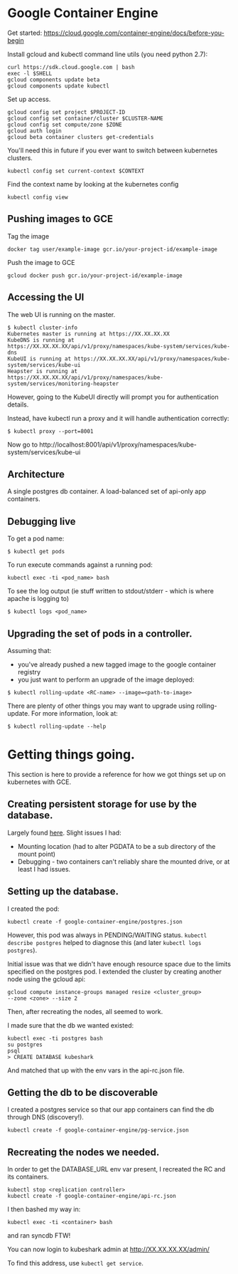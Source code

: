 # Google Container Engine

Get started: https://cloud.google.com/container-engine/docs/before-you-begin

Install gcloud and kubectl command line utils (you need python 2.7):
```
curl https://sdk.cloud.google.com | bash
exec -l $SHELL
gcloud components update beta
gcloud components update kubectl
```

Set up access.
```
gcloud config set project $PROJECT-ID
gcloud config set container/cluster $CLUSTER-NAME
gcloud config set compute/zone $ZONE
gcloud auth login
gcloud beta container clusters get-credentials
```

You'll need this in future if you ever want to switch between kubernetes
clusters.
```
kubectl config set current-context $CONTEXT
```

Find the context name by looking at the kubernetes config
```
kubectl config view
```

## Pushing images to GCE

Tag the image
```
docker tag user/example-image gcr.io/your-project-id/example-image
```

Push the image to GCE
```
gcloud docker push gcr.io/your-project-id/example-image
```

## Accessing the UI

The web UI is running on the master.
```
$ kubectl cluster-info
Kubernetes master is running at https://XX.XX.XX.XX
KubeDNS is running at https://XX.XX.XX.XX/api/v1/proxy/namespaces/kube-system/services/kube-dns
KubeUI is running at https://XX.XX.XX.XX/api/v1/proxy/namespaces/kube-system/services/kube-ui
Heapster is running at https://XX.XX.XX.XX/api/v1/proxy/namespaces/kube-system/services/monitoring-heapster
```

However, going to the KubeUI directly will prompt you for authentication details.

Instead, have kubectl run a proxy and it will handle authentication correctly:

```
$ kubectl proxy --port=8001
```
Now go to http://localhost:8001/api/v1/proxy/namespaces/kube-system/services/kube-ui

## Architecture

A single postgres db container.
A load-balanced set of api-only app containers.

## Debugging live

To get a pod name:

```
$ kubectl get pods
```

To run execute commands against a running pod:
```
kubectl exec -ti <pod_name> bash
```

To see the log output (ie stuff written to stdout/stderr - which is where apache
is logging to)
```
$ kubectl logs <pod_name>
```

## Upgrading the set of pods in a controller.

Assuming that:
 - you've already pushed a new tagged image to the google container registry
 - you just want to perform an upgrade of the image deployed:

 ```
 $ kubectl rolling-update <RC-name> --image=<path-to-image>
 ```

 There are plenty of other things you may want to upgrade using rolling-update.
 For more information, look at:

 ```
 $ kubectl rolling-update --help
 ```

# Getting things going.

This section is here to provide a reference for how we got things set up on
kubernetes with GCE.

## Creating persistent storage for use by the database.

Largely found [here](https://cloud.google.com/container-engine/docs/tutorials/persistent-disk/).
Slight issues I had:
 - Mounting location (had to alter PGDATA to be a sub directory of the mount point)
 - Debugging - two containers can't reliably share the mounted drive, or at least
   I had issues.

## Setting up the database.

I created the pod:
```
kubectl create -f google-container-engine/postgres.json
```

However, this pod was always in PENDING/WAITING status.
```kubectl describe postgres```
helped to diagnose this (and later ```kubectl logs postgres```).

Initial issue was that we didn't have enough resource space due to the limits
specified on the postgres pod. I extended the cluster by creating another node
using the gcloud api:

```
gcloud compute instance-groups managed resize <cluster_group>
--zone <zone> --size 2
```

Then, after recreating the nodes, all seemed to work.

I made sure that the db we wanted existed:
```
kubectl exec -ti postgres bash
su postgres
psql
> CREATE DATABASE kubeshark
```
And matched that up with the env vars in the api-rc.json file.

## Getting the db to be discoverable

I created a postgres service so that our app containers can find the db through
DNS (discovery!).
```
kubectl create -f google-container-engine/pg-service.json
```

## Recreating the nodes we needed.

In order to get the DATABASE_URL env var present, I recreated the RC and its
containers.

```
kubectl stop <replication controller>
kubectl create -f google-container-engine/api-rc.json
```

I then bashed my way in:
```
kubectl exec -ti <container> bash
```
and ran syncdb FTW!

You can now login to kubeshark admin at http://XX.XX.XX.XX/admin/

To find this address, use ```kubectl get service```.
